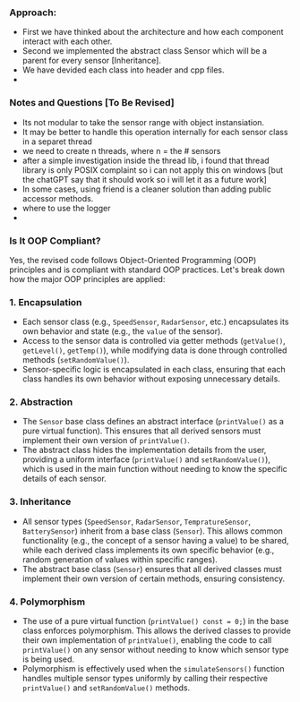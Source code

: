 ### Approach:
- First we have thinked about the architecture and how each component interact with each other.
- Second we implemented the abstract class Sensor which will be a parent for every sensor [Inheritance].
- We have devided each class into header and cpp files.
-  

### Notes and Questions [To Be Revised]
- Its not modular to take the sensor range with object instansiation.
- It may be better to handle this operation internally for each sensor class in a separet thread
- we need to create n threads, where n = the # sensors
- after a simple investigation inside the thread lib, i found that thread library is only POSIX complaint so i can not apply this on windows [but the chatGPT say that it should work so i will let it as a future work]
- In some cases, using friend is a cleaner solution than adding public accessor methods.
- where to use the logger
-  

### Is It OOP Compliant?

Yes, the revised code follows Object-Oriented Programming (OOP) principles and is compliant with standard OOP practices. Let's break down how the major OOP principles are applied:

### 1. **Encapsulation**
   - Each sensor class (e.g., `SpeedSensor`, `RadarSensor`, etc.) encapsulates its own behavior and state (e.g., the `value` of the sensor).
   - Access to the sensor data is controlled via getter methods (`getValue()`, `getLevel()`, `getTemp()`), while modifying data is done through controlled methods (`setRandomValue()`).
   - Sensor-specific logic is encapsulated in each class, ensuring that each class handles its own behavior without exposing unnecessary details.

### 2. **Abstraction**
   - The `Sensor` base class defines an abstract interface (`printValue()` as a pure virtual function). This ensures that all derived sensors must implement their own version of `printValue()`.
   - The abstract class hides the implementation details from the user, providing a uniform interface (`printValue()` and `setRandomValue()`), which is used in the main function without needing to know the specific details of each sensor.

### 3. **Inheritance**
   - All sensor types (`SpeedSensor`, `RadarSensor`, `TempratureSensor`, `BatterySensor`) inherit from a base class (`Sensor`). This allows common functionality (e.g., the concept of a sensor having a value) to be shared, while each derived class implements its own specific behavior (e.g., random generation of values within specific ranges).
   - The abstract base class (`Sensor`) ensures that all derived classes must implement their own version of certain methods, ensuring consistency.

### 4. **Polymorphism**
   - The use of a pure virtual function (`printValue() const = 0;`) in the base class enforces polymorphism. This allows the derived classes to provide their own implementation of `printValue()`, enabling the code to call `printValue()` on any sensor without needing to know which sensor type is being used.
   - Polymorphism is effectively used when the `simulateSensors()` function handles multiple sensor types uniformly by calling their respective `printValue()` and `setRandomValue()` methods.
